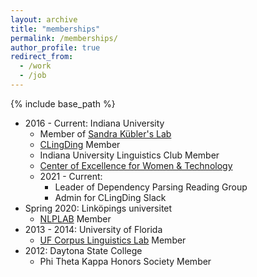 ```yaml
---
layout: archive
title: "memberships"
permalink: /memberships/
author_profile: true
redirect_from:
  - /work
  - /job
---
```


{% include base_path %}

* 2016 - Current: Indiana University
  * Member of [Sandra Kübler's Lab](https://www.researchgate.net/lab/Sandra-Kuebler-Lab)
  * [CLingDing](https://cl.indiana.edu/clingding.html) Member
  * Indiana University Linguistics Club Member
  * [Center of Excellence for Women & Technology](https://womenandtech.indiana.edu/)
  * 2021 - Current:
    * Leader of Dependency Parsing Reading Group
    * Admin for CLingDing Slack  
* Spring 2020: Linköpings universitet
  * [NLPLAB](https://www.ida.liu.se/divisions/hcs/nlplab/) Member  
* 2013 - 2014: University of Florida
  * [UF Corpus Linguistics Lab](https://people.clas.ufl.edu/swulff/uf-corpus-linguistics-lab/) Member  
* 2012: Daytona State College
  * Phi Theta Kappa Honors Society Member